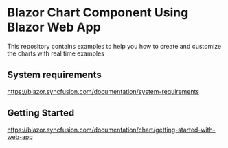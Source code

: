 # Blazor Chart Component Using Blazor Web App
This repository contains examples to help you how to create and customize the charts with real time examples

## System requirements
https://blazor.syncfusion.com/documentation/system-requirements

## Getting Started
https://blazor.syncfusion.com/documentation/chart/getting-started-with-web-app
